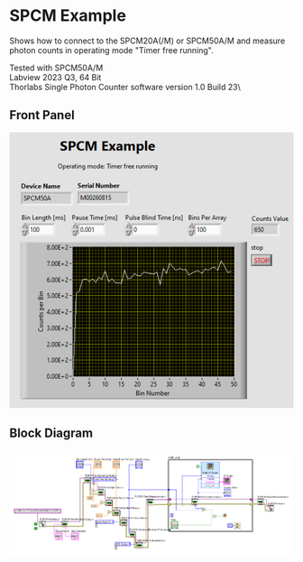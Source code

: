 # SPCM Example
Shows how to connect to the SPCM20A(/M) or SPCM50A/M and measure photon counts in operating mode "Timer free running".

Tested with SPCM50A/M\
Labview 2023 Q3, 64 Bit\
Thorlabs Single Photon Counter software version 1.0 Build 23\
 
## Front Panel
![Front Panel](SPCM_FrontPanel.PNG)

## Block Diagram
![Block Diagram](SPCM_BlockDiagram.PNG)


